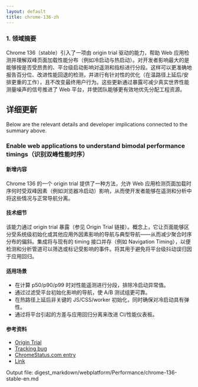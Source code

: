 ```yaml
---
layout: default
title: chrome-136-zh
---
```


### 1. 领域摘要

Chrome 136（stable）引入了一项由 origin trial 驱动的能力，帮助 Web 应用检测并理解双峰页面加载性能分布（例如冷启动与热启动）。对开发者影响最大的是能够按是否受昂贵的、平台级启动影响对遥测和指标进行分段。这样可以更准确地报告百分位、改进性能回退的检测，并进行有针对性的优化（在温路径上延后/安排更重的工作），且不改变最终用户行为。这些更新通过暴露可减少真实世界性能测量噪声的信号推进了 Web 平台，并使团队能够更有效地优先分配工程资源。

## 详细更新

Below are the relevant details and developer implications connected to the summary above.

### Enable web applications to understand bimodal performance timings（识别双峰性能时序）

#### 新增内容
Chrome 136 的一个 origin trial 提供了一种方法，允许 Web 应用检测页面加载时序何时受双峰因素（例如浏览器冷启动）影响，从而使开发者能够在遥测和分析中将这些情况与正常导航分离。

#### 技术细节
该能力通过 origin trial 暴露（参见 Origin Trial 链接）。概念上，它让页面能够区分受系统级初始化或其他应用外因素影响的导航与典型导航——从而减少聚合时序分布的偏斜。集成将与现有的 timing 接口并存（例如 Navigation Timing），以便检测和分析管道可以筛选或标记受影响的事件。将其用于避免将平台级抖动误归因于应用回归。

#### 适用场景
- 在计算 p50/p90/p99 时对性能遥测进行分段，排除冷启动异常值。
- 通过过滤受平台初始化影响的导航，使 A/B 测试组更可靠。
- 在热路径上延后非关键的 JS/CSS/worker 初始化，同时确保对冷启动具有弹性。
- 通过将平台引起的方差与应用回归分离来改进 CI/性能仪表板。

#### 参考资料
- [Origin Trial](https://developer.chrome.com/origintrials/#/trials/active)
- [Tracking bug](https://bugs.chromium.org/p/chromium/issues/detail?id=1413848)
- [ChromeStatus.com entry](https://chromestatus.com/feature/5037395062800384)
- [Link](https://w3c.github.io/navigation-timing/)

Output file: digest_markdown/webplatform/Performance/chrome-136-stable-en.md
